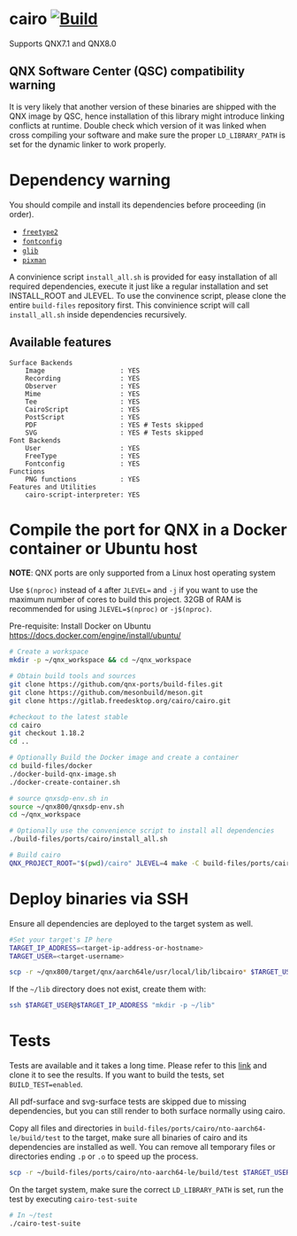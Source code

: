 # cairo [![Build](https://github.com/qnx-ports/build-files/actions/workflows/cairo.yml/badge.svg)](https://github.com/qnx-ports/build-files/actions/workflows/cairo.yml)

Supports QNX7.1 and QNX8.0

## QNX Software Center (QSC) compatibility warning

It is very likely that another version of these binaries are shipped with the QNX image by QSC, hence installation of this library might introduce linking conflicts at runtime. Double check which version of it was linked when cross compiling your software and make sure the proper `LD_LIBRARY_PATH` is set for the dynamic linker to work properly.

# Dependency warning

You should compile and install its dependencies before proceeding (in order).
+ [`freetype2`](https://github.com/qnx-ports/build-files/tree/main/ports/freetype2)
+ [`fontconfig`](https://github.com/qnx-ports/build-files/tree/main/ports/fontconfig)
+ [`glib`](https://github.com/qnx-ports/build-files/tree/main/ports/glib)
+ [`pixman`](https://github.com/qnx-ports/build-files/tree/main/ports/pixman)

A convinience script `install_all.sh` is provided for easy installation of all required dependencies, execute it just like a regular installation and set INSTALL_ROOT and JLEVEL.
To use the convinence script, please clone the entire `build-files` repository first. 
This convinience script will call `install_all.sh` inside dependencies recursively.

## Available features
```
Surface Backends
    Image                   : YES
    Recording               : YES
    Observer                : YES
    Mime                    : YES
    Tee                     : YES
    CairoScript             : YES
    PostScript              : YES
    PDF                     : YES # Tests skipped
    SVG                     : YES # Tests skipped
Font Backends
    User                    : YES
    FreeType                : YES
    Fontconfig              : YES
Functions
    PNG functions           : YES
Features and Utilities
    cairo-script-interpreter: YES
```

# Compile the port for QNX in a Docker container or Ubuntu host

**NOTE**: QNX ports are only supported from a Linux host operating system

Use `$(nproc)` instead of `4` after `JLEVEL=` and `-j` if you want to use the maximum number of cores to build this project.
32GB of RAM is recommended for using `JLEVEL=$(nproc)` or `-j$(nproc)`.

Pre-requisite: Install Docker on Ubuntu https://docs.docker.com/engine/install/ubuntu/
```bash
# Create a workspace
mkdir -p ~/qnx_workspace && cd ~/qnx_workspace

# Obtain build tools and sources
git clone https://github.com/qnx-ports/build-files.git
git clone https://github.com/mesonbuild/meson.git
git clone https://gitlab.freedesktop.org/cairo/cairo.git

#checkout to the latest stable 
cd cairo
git checkout 1.18.2
cd ..

# Optionally Build the Docker image and create a container
cd build-files/docker
./docker-build-qnx-image.sh
./docker-create-container.sh

# source qnxsdp-env.sh in
source ~/qnx800/qnxsdp-env.sh
cd ~/qnx_workspace

# Optionally use the convenience script to install all dependencies
./build-files/ports/cairo/install_all.sh

# Build cairo
QNX_PROJECT_ROOT="$(pwd)/cairo" JLEVEL=4 make -C build-files/ports/cairo install
```

# Deploy binaries via SSH
Ensure all dependencies are deployed to the target system as well.
```bash
#Set your target's IP here
TARGET_IP_ADDRESS=<target-ip-address-or-hostname>
TARGET_USER=<target-username>

scp -r ~/qnx800/target/qnx/aarch64le/usr/local/lib/libcairo* $TARGET_USER@$TARGET_IP_ADDRESS:~/lib
```

If the `~/lib` directory does not exist, create them with:
```bash
ssh $TARGET_USER@$TARGET_IP_ADDRESS "mkdir -p ~/lib"
```

# Tests
Tests are available and it takes a long time. Please refer to this [link](https://github.com/qnx-ports/cairo-test-result) and clone it to see the results. If you want to build the tests, set `BUILD_TEST=enabled`.

All pdf-surface and svg-surface tests are skipped due to missing dependencies, but you can still render to both surface normally using cairo.

Copy all files and directories in `build-files/ports/cairo/nto-aarch64-le/build/test` to the target, make sure all binaries of cairo and its dependencies are installed as well. You can remove all temporary files or directories ending `.p` or `.o` to speed up the process.
```bash
scp -r ~/build-files/ports/cairo/nto-aarch64-le/build/test $TARGET_USER@$TARGET_IP_ADDRESS:~
```

On the target system, make sure the correct `LD_LIBRARY_PATH` is set, run the test by executing `cairo-test-suite`
```bash
# In ~/test
./cairo-test-suite
```
